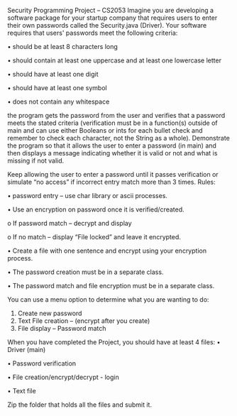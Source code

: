 Security Programming Project – CS2053
Imagine you are developing a software package for your startup company that requires
users to enter their own passwords called the Security.java (Driver). Your software
requires that users' passwords meet the following criteria:

• should be at least 8 characters long

• should contain at least one uppercase and at least one lowercase letter

• should have at least one digit

• should have at least one symbol

• does not contain any whitespace


the program gets the password from the user and verifies that a password meets the
stated criteria (verification must be in a function(s) outside of main and can use either
Booleans or ints for each bullet check and remember to check each character, not the
String as a whole). Demonstrate the program so that it allows the user to enter a
password (in main) and then displays a message indicating whether it is valid or not and
what is missing if not valid.

Keep allowing the user to enter a password until it passes verification or simulate “no
access” if incorrect entry match more than 3 times.
Rules:

• password entry – use char library or ascii processes.

• Use an encryption on password once it is verified/created.

o If password match – decrypt and display

o If no match – display “File locked” and leave it encrypted.

• Create a file with one sentence and encrypt using your encryption process.

• The password creation must be in a separate class.

• The password match and file encryption must be in a separate class.


You can use a menu option to determine what you are wanting to do:
1. Create new password
2. Text File creation – (encrypt after you create)
3. File display – Password match

When you have completed the Project, you should have at least 4 files:
• Driver (main)

• Password verification

• File creation/encrypt/decrypt - login

• Text file


Zip the folder that holds all the files and submit it.
